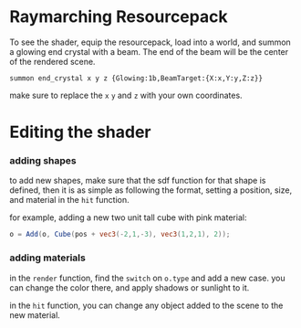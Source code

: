 # Raymarching Resourcepack

To see the shader, equip the resourcepack, load into a world, and summon a glowing end crystal with a beam. The end of the beam will be the center of the rendered scene.

```mcfunction
summon end_crystal x y z {Glowing:1b,BeamTarget:{X:x,Y:y,Z:z}}
```

make sure to replace the `x` `y` and `z` with your own coordinates.

# Editing the shader

### adding shapes

to add new shapes, make sure that the sdf function for that shape is defined, then it is as simple as following the format, setting a position, size, and material in the `hit` function.

for example, adding a new two unit tall cube with pink material:
```glsl
o = Add(o, Cube(pos + vec3(-2,1,-3), vec3(1,2,1), 2));
```

### adding materials

in the `render` function, find the `switch` on `o.type` and add a new case. you can change the color there, and apply shadows or sunlight to it.

in the `hit` function, you can change any object added to the scene to the new material.
